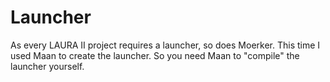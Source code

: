 # Launcher

As every LAURA II project requires a launcher, so does Moerker.
This time I used Maan to create the launcher. So you need Maan to "compile" the launcher yourself.
